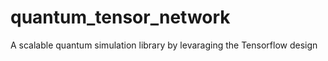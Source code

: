 # quantum_tensor_network

A scalable quantum simulation library by levaraging the Tensorflow design

